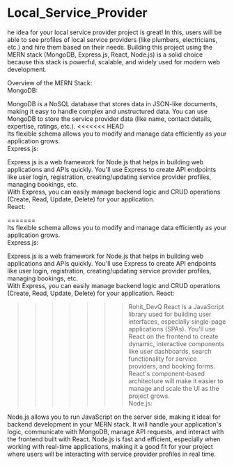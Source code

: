﻿# Local_Service_Provider

he idea for your local service provider project is great! In this, users will be able to see profiles of local service providers (like plumbers, electricians, etc.) and hire them based on their needs. Building this project using the MERN stack (MongoDB, Express.js, React, Node.js) is a solid choice because this stack is powerful, scalable, and widely used for modern web development.
             
Overview of the MERN Stack:                                                               
MongoDB:                                                                                                                                           
                                                                                                           
MongoDB is a NoSQL database that stores data in JSON-like documents, making it easy to handle complex and unstructured data. You can use MongoDB to store the service provider data (like name, contact details, expertise, ratings, etc.).
<<<<<<< HEAD               
Its flexible schema allows you to modify and manage data efficiently as your application grows.                                                                                                                                                                                                                                                                                                         
Express.js:                                                                                                                                                                                                                                  
                                                                                               
Express.js is a web framework for Node.js that helps in building web applications and APIs quickly. You'll use Express to create API endpoints like user login, registration, creating/updating service provider profiles, managing bookings, etc.                    
With Express, you can easily manage backend logic and CRUD operations (Create, Read, Update, Delete) for your application.                                                                                            
React:                 
                                                                                              
=======                             
Its flexible schema allows you to modify and manage data efficiently as your application grows.                                                                                    
Express.js:                                          
                                                                                  
Express.js is a web framework for Node.js that helps in building web applications and APIs quickly. You'll use Express to create API endpoints like user login, registration, creating/updating service provider profiles, managing bookings, etc.                      
With Express, you can easily manage backend logic and CRUD operations (Create, Read, Update, Delete) for your application.
React:

>>>>>>> Rohit_DevQ
React is a JavaScript library used for building user interfaces, especially single-page applications (SPAs). You'll use React on the frontend to create dynamic, interactive components like user dashboards, search functionality for service providers, and booking forms.
React's component-based architecture will make it easier to manage and scale the UI as the project grows.            
Node.js:     

Node.js allows you to run JavaScript on the server side, making it ideal for backend development in your MERN stack. It will handle your application's logic, communicate with MongoDB, manage API requests, and interact with the frontend built with React.
Node.js is fast and efficient, especially when working with real-time applications, making it a good fit for your project where users will be interacting with service provider profiles in real time.
               
                           
